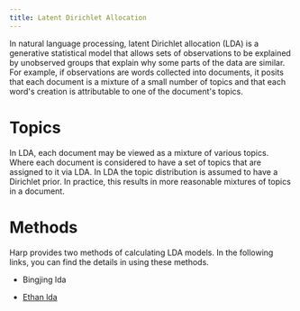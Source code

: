 ```yaml
---
title: Latent Dirichlet Allocation
---
```


In natural language processing, latent Dirichlet allocation (LDA) is a generative statistical model that allows sets of observations to be explained by unobserved groups that explain why some parts of the data are similar. For example, if observations are words collected into documents, it posits that each document is a mixture of a small number of topics and that each word's creation is attributable to one of the document's topics.

# Topics

In LDA, each document may be viewed as a mixture of various topics. Where each document is considered to have a set of topics that are assigned to it via LDA. In LDA the topic distribution is assumed to have a Dirichlet prior. In practice, this results in more reasonable mixtures of topics in a document.

# Methods

Harp provides two methods of calculating LDA models. In the following links, you can find the details in using these methods.

* Bingjing lda

* [Ethan lda](/docs/examples/ethanlda/)